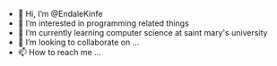 - 👋 Hi, I’m @EndaleKinfe
- 👀 I’m interested in programming related things
- 🌱 I’m currently learning computer science at saint mary's university 
- 💞️ I’m looking to collaborate on ...
- 📫 How to reach me ...

<!---
EndaleKinfe/EndaleKinfe is a ✨ special ✨ repository because its `README.md` (this file) appears on your GitHub profile.
You can click the Preview link to take a look at your changes.
--->
